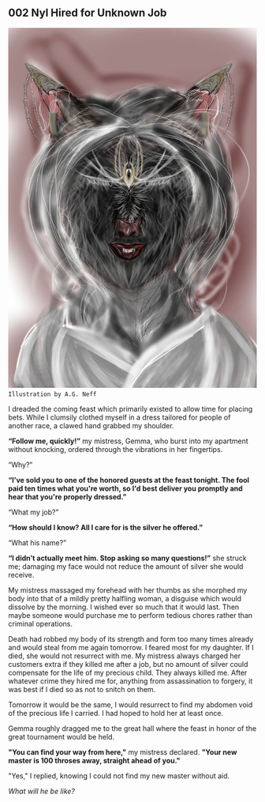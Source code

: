 ## 002 Nyl Hired for Unknown Job

![Gemma by A.G. Neff (CC BY-SA 4.0)](Gemma.jpg)
`Illustration by A.G. Neff`

I dreaded the coming feast which primarily existed to allow time for placing bets. While I clumsily clothed myself in a dress tailored for people of another race, a clawed hand grabbed my shoulder.

**“Follow me, quickly!”** my mistress, Gemma, who burst into my apartment without knocking, ordered through the vibrations in her fingertips.

“Why?”

**“I’ve sold you to one of the honored guests at the feast tonight. The fool paid ten times what you're worth, so I'd best deliver you promptly and hear that you're properly dressed.”**

“What my job?”

**“How should I know? All I care for is the silver he offered.”**

“What his name?”

**“I didn’t actually meet him. Stop asking so many questions!”** she struck me; damaging my face would not reduce the amount of silver she would receive.

My mistress massaged my forehead with her thumbs as she morphed my body into that of a mildly pretty halfling woman, a disguise which would dissolve by the morning. I wished ever so much that it would last. Then maybe someone would purchase me to perform tedious chores rather than criminal operations.

Death had robbed my body of its strength and form too many times already and would steal from me again tomorrow. I feared most for my daughter. If I died, she would not resurrect with me. My mistress always charged her customers extra if they killed me after a job, but no amount of silver could compensate for the life of my precious child. They always killed me. After whatever crime they hired me for, anything from assassination to forgery, it was best if I died so as not to snitch on them.

Tomorrow it would be the same, I would resurrect to find my abdomen void of the precious life I carried. I had hoped to hold her at least once.

Gemma roughly dragged me to the great hall where the feast in honor of the great tournament would be held.

**"You can find your way from here,"** my mistress declared. **"Your new master is 100 throses away, straight ahead of you."**

"Yes," I replied, knowing I could not find my new master without aid.

*What will he be like?*
